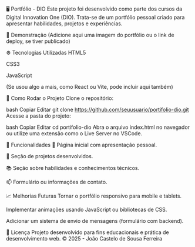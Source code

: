 🖥️ Portfólio - DIO
Este projeto foi desenvolvido como parte dos cursos da Digital Innovation One (DIO).
Trata-se de um portfólio pessoal criado para apresentar habilidades, projetos e experiências.

📸 Demonstração
(Adicione aqui uma imagem do portfólio ou o link de deploy, se tiver publicado)

⚙️ Tecnologias Utilizadas
HTML5

CSS3

JavaScript

(Se usou algo a mais, como React ou Vite, pode incluir aqui também)

🚀 Como Rodar o Projeto
Clone o repositório:

bash
Copiar
Editar
git clone https://github.com/seuusuario/portifolio-dio.git
Acesse a pasta do projeto:

bash
Copiar
Editar
cd portifolio-dio
Abra o arquivo index.html no navegador ou utilize uma extensão como o Live Server no VSCode.

🎯 Funcionalidades
🎨 Página inicial com apresentação pessoal.

📄 Seção de projetos desenvolvidos.

📚 Seção sobre habilidades e conhecimentos técnicos.

📫 Formulário ou informações de contato.

📈 Melhorias Futuras
Tornar o portfólio responsivo para mobile e tablets.

Implementar animações usando JavaScript ou bibliotecas de CSS.

Adicionar um sistema de envio de mensagens (formulário com backend).

📝 Licença
Projeto desenvolvido para fins educacionais e prática de desenvolvimento web.
© 2025 - João Castelo de Sousa Ferreira


